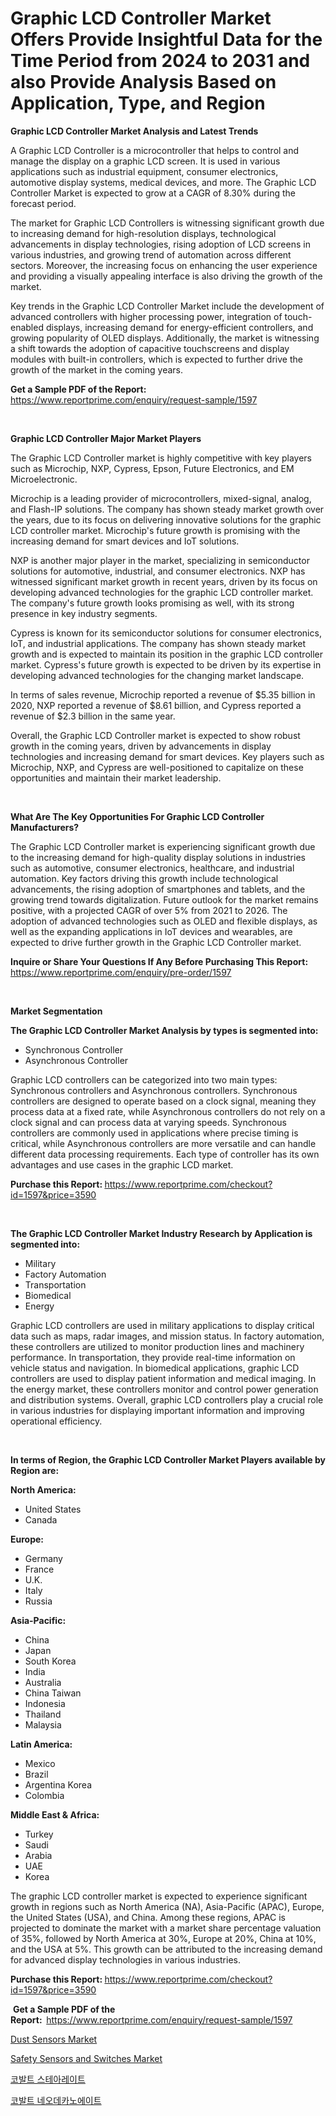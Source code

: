 <p><h1>Graphic LCD Controller Market Offers Provide Insightful Data for the Time Period from 2024 to 2031 and also Provide Analysis Based on Application, Type, and Region</h1></p><p><strong>Graphic LCD Controller Market Analysis and Latest Trends</strong></p>
<p><p>A Graphic LCD Controller is a microcontroller that helps to control and manage the display on a graphic LCD screen. It is used in various applications such as industrial equipment, consumer electronics, automotive display systems, medical devices, and more. The Graphic LCD Controller Market is expected to grow at a CAGR of 8.30% during the forecast period.</p><p>The market for Graphic LCD Controllers is witnessing significant growth due to increasing demand for high-resolution displays, technological advancements in display technologies, rising adoption of LCD screens in various industries, and growing trend of automation across different sectors. Moreover, the increasing focus on enhancing the user experience and providing a visually appealing interface is also driving the growth of the market.</p><p>Key trends in the Graphic LCD Controller Market include the development of advanced controllers with higher processing power, integration of touch-enabled displays, increasing demand for energy-efficient controllers, and growing popularity of OLED displays. Additionally, the market is witnessing a shift towards the adoption of capacitive touchscreens and display modules with built-in controllers, which is expected to further drive the growth of the market in the coming years.</p></p>
<p><strong>Get a Sample PDF of the Report:&nbsp;</strong> <a href="https://www.reportprime.com/enquiry/request-sample/1597">https://www.reportprime.com/enquiry/request-sample/1597</a></p>
<p>&nbsp;</p>
<p><strong>Graphic LCD Controller Major Market Players</strong></p>
<p><p>The Graphic LCD Controller market is highly competitive with key players such as Microchip, NXP, Cypress, Epson, Future Electronics, and EM Microelectronic.</p><p>Microchip is a leading provider of microcontrollers, mixed-signal, analog, and Flash-IP solutions. The company has shown steady market growth over the years, due to its focus on delivering innovative solutions for the graphic LCD controller market. Microchip's future growth is promising with the increasing demand for smart devices and IoT solutions.</p><p>NXP is another major player in the market, specializing in semiconductor solutions for automotive, industrial, and consumer electronics. NXP has witnessed significant market growth in recent years, driven by its focus on developing advanced technologies for the graphic LCD controller market. The company's future growth looks promising as well, with its strong presence in key industry segments.</p><p>Cypress is known for its semiconductor solutions for consumer electronics, IoT, and industrial applications. The company has shown steady market growth and is expected to maintain its position in the graphic LCD controller market. Cypress's future growth is expected to be driven by its expertise in developing advanced technologies for the changing market landscape.</p><p>In terms of sales revenue, Microchip reported a revenue of $5.35 billion in 2020, NXP reported a revenue of $8.61 billion, and Cypress reported a revenue of $2.3 billion in the same year.</p><p>Overall, the Graphic LCD Controller market is expected to show robust growth in the coming years, driven by advancements in display technologies and increasing demand for smart devices. Key players such as Microchip, NXP, and Cypress are well-positioned to capitalize on these opportunities and maintain their market leadership.</p></p>
<p>&nbsp;</p>
<p><strong>What Are The Key Opportunities For Graphic LCD Controller Manufacturers?</strong></p>
<p><p>The Graphic LCD Controller market is experiencing significant growth due to the increasing demand for high-quality display solutions in industries such as automotive, consumer electronics, healthcare, and industrial automation. Key factors driving this growth include technological advancements, the rising adoption of smartphones and tablets, and the growing trend towards digitalization. Future outlook for the market remains positive, with a projected CAGR of over 5% from 2021 to 2026. The adoption of advanced technologies such as OLED and flexible displays, as well as the expanding applications in IoT devices and wearables, are expected to drive further growth in the Graphic LCD Controller market.</p></p>
<p><strong>Inquire or Share Your Questions If Any Before Purchasing This Report:</strong> <a href="https://www.reportprime.com/enquiry/pre-order/1597">https://www.reportprime.com/enquiry/pre-order/1597</a></p>
<p>&nbsp;</p>
<p><strong>Market Segmentation</strong></p>
<p><strong>The Graphic LCD Controller Market Analysis by types is segmented into:</strong></p>
<p><ul><li>Synchronous Controller</li><li>Asynchronous Controller</li></ul></p>
<p><p>Graphic LCD controllers can be categorized into two main types: Synchronous controllers and Asynchronous controllers. Synchronous controllers are designed to operate based on a clock signal, meaning they process data at a fixed rate, while Asynchronous controllers do not rely on a clock signal and can process data at varying speeds. Synchronous controllers are commonly used in applications where precise timing is critical, while Asynchronous controllers are more versatile and can handle different data processing requirements. Each type of controller has its own advantages and use cases in the graphic LCD market.</p></p>
<p><strong>Purchase this Report:&nbsp;</strong><a href="https://www.reportprime.com/checkout?id=1597&price=3590">https://www.reportprime.com/checkout?id=1597&price=3590</a></p>
<p>&nbsp;</p>
<p><strong>The Graphic LCD Controller Market Industry Research by Application is segmented into:</strong></p>
<p><ul><li>Military</li><li>Factory Automation</li><li>Transportation</li><li>Biomedical</li><li>Energy</li></ul></p>
<p><p>Graphic LCD controllers are used in military applications to display critical data such as maps, radar images, and mission status. In factory automation, these controllers are utilized to monitor production lines and machinery performance. In transportation, they provide real-time information on vehicle status and navigation. In biomedical applications, graphic LCD controllers are used to display patient information and medical imaging. In the energy market, these controllers monitor and control power generation and distribution systems. Overall, graphic LCD controllers play a crucial role in various industries for displaying important information and improving operational efficiency.</p></p>
<p>&nbsp;</p>
<p><strong>In terms of Region, the Graphic LCD Controller Market Players available by Region are:</strong></p>
<p>
    <p> <strong> North America: </strong>
        <ul>
            <li>United States</li>
            <li>Canada</li>
        </ul>
        </p> 
    <p> <strong> Europe: </strong>
        <ul>
            <li>Germany</li>
            <li>France</li>
            <li>U.K.</li>
            <li>Italy</li>
            <li>Russia</li>
        </ul>
        </p> 
    <p> <strong> Asia-Pacific: </strong>
        <ul>
            <li>China</li>
            <li>Japan</li>
            <li>South Korea</li>
            <li>India</li>
            <li>Australia</li>
            <li>China Taiwan</li>
            <li>Indonesia</li>
            <li>Thailand</li>
            <li>Malaysia</li>
        </ul>
        </p> 
    <p> <strong> Latin America: </strong>
        <ul>
            <li>Mexico</li>
            <li>Brazil</li>
            <li>Argentina Korea</li>
            <li>Colombia</li>
        </ul>
        </p> 
    <p> <strong> Middle East & Africa: </strong>
        <ul>
            <li>Turkey</li>
            <li>Saudi</li>
            <li>Arabia</li>
            <li>UAE</li>
            <li>Korea</li>
        </ul>
    </p>
    </p>
<p><p>The graphic LCD controller market is expected to experience significant growth in regions such as North America (NA), Asia-Pacific (APAC), Europe, the United States (USA), and China. Among these regions, APAC is projected to dominate the market with a market share percentage valuation of 35%, followed by North America at 30%, Europe at 20%, China at 10%, and the USA at 5%. This growth can be attributed to the increasing demand for advanced display technologies in various industries.</p></p>
<p><strong>Purchase this Report: </strong><a href="https://www.reportprime.com/checkout?id=1597&price=3590">https://www.reportprime.com/checkout?id=1597&price=3590</a></p>
<p>&nbsp;<strong>Get a Sample PDF of the Report:&nbsp;&nbsp;</strong><a href="https://www.reportprime.com/enquiry/request-sample/1597">https://www.reportprime.com/enquiry/request-sample/1597</a></p>
<p><strong></strong></p>
<p><p><a href="https://github.com/gamblestampleyjenny50m5sl6/Market-Research-Report-List-1/blob/main/dust-sensors-market.md">Dust Sensors Market</a></p><p><a href="https://github.com/wwwkeltoum/Market-Research-Report-List-2/blob/main/safety-sensors-and-switches-market.md">Safety Sensors and Switches Market</a></p><p><a href="https://github.com/CliftonFisher9067/Market-Research-Report-List-1/blob/main/70283359137.md">코발트 스테아레이트</a></p><p><a href="https://github.com/fernandotryO5lson96765/Market-Research-Report-List-1/blob/main/94881759138.md">코발트 네오데카노에이트</a></p></p>